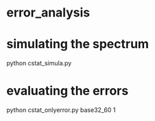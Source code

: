 # error_analysis

# simulating the spectrum
python cstat_simula.py <model>

# evaluating the errors
python cstat_onlyerror.py base32_60 1
